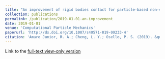 ```yaml
---
title: "An improvement of rigid bodies contact for particle-based non-smooth walls modeling"
collection: publications
permalink: /publication/2019-01-01-an-improvement
date: 2019-01-01
venue: 'Computational Particle Mechanics'
paperurl: 'http://dx.doi.org/10.1007/s40571-019-00233-4'
citation: 'Amaro Junior, R. A.; Cheng, L. Y.; Osello, P. S. (2019). &quot;An improvement of rigid bodies contact for particle-based non-smooth walls modeling.&quot; <i>Computational Particle Mechanics</i>, 6: 1-20'
---
```


Link to the <a href="https://link.springer.com/epdf/10.1007/s40571-019-00233-4?author_access_token=eoBFOwPXK6crb_yWkQhC1_e4RwlQNchNByi7wbcMAY5gazny7yWTks5JUr1GdnXd0h7qj5DWsi41TToufkKWKa5Y964Yo_hbhcg7hPaiKH1wFjjf91QqMknHVJam_OmGwAxHyFVxFF04cbq9NXmFJA%3D%3D" target="_blank">full-text view-only version</a>